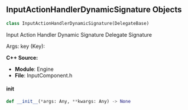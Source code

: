 ## InputActionHandlerDynamicSignature Objects

```python
class InputActionHandlerDynamicSignature(DelegateBase)
```

Input Action Handler Dynamic Signature  Delegate Signature

Args:
    key (Key):

**C++ Source:**

- **Module**: Engine
- **File**: InputComponent.h

<a id="unreal.InputActionHandlerDynamicSignature.__init__"></a>

#### __init__

```python
def __init__(*args: Any, **kwargs: Any) -> None
```

<a id="unreal.InputAxisHandlerDynamicSignature"></a>